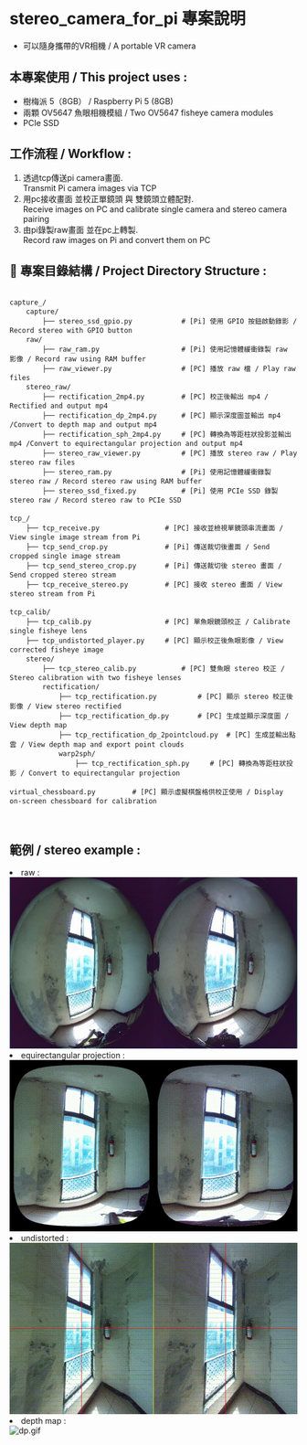 <!DOCTYPE html>
<html lang="zh-tw">
<head>
    <meta charset="UTF-8">
</head>
<body>
    <h1>stereo_camera_for_pi 專案說明</h1>
    <ul>
      <li>可以隨身攜帶的VR相機 / A portable VR camera</li>
    </ul>
    <h2>本專案使用 / This project uses :</h2>
    <ul>
        <li>樹梅派 5（8GB） / Raspberry Pi 5 (8GB)</li>
        <li>兩顆 OV5647 魚眼相機模組 / Two OV5647 fisheye camera modules</li>
        <li>PCIe SSD </li>
    </ul>
    <h2>工作流程 / Workflow :</h2>
    <ol>
        <li>透過tcp傳送pi camera畫面. <br>Transmit Pi camera images via TCP</li>
        <li>用pc接收畫面 並校正單鏡頭 與 雙鏡頭立體配對. <br>Receive images on PC and calibrate single camera and stereo camera pairing</li>
        <li>由pi錄製raw畫面 並在pc上轉製. <br>Record raw images on Pi and convert them on PC</li>
    </ol>
    <h2>📁 專案目錄結構 / Project Directory Structure :</h2>

<pre><code>
capture_/
    capture/                        
        ├── stereo_ssd_gpio.py            # [Pi] 使用 GPIO 按鈕啟動錄影 / Record stereo with GPIO button
    raw/                                   
        ├── raw_ram.py                    # [Pi] 使用記憶體緩衝錄製 raw 影像 / Record raw using RAM buffer
        ├── raw_viewer.py                 # [PC] 播放 raw 檔 / Play raw files
    stereo_raw/                            
        ├── rectification_2mp4.py         # [PC] 校正後輸出 mp4 / Rectified and output mp4 
        ├── rectification_dp_2mp4.py      # [PC] 顯示深度圖並輸出 mp4 /Convert to depth map and output mp4
        ├── rectification_sph_2mp4.py     # [PC] 轉換為等距柱狀投影並輸出 mp4 /Convert to equirectangular projection and output mp4 
        ├── stereo_raw_viewer.py          # [PC] 播放 stereo raw / Play stereo raw files
        ├── stereo_ram.py                 # [Pi] 使用記憶體緩衝錄製 stereo raw / Record stereo raw using RAM buffer
        ├── stereo_ssd_fixed.py           # [Pi] 使用 PCIe SSD 錄製 stereo raw / Record stereo raw to PCIe SSD
        
tcp_/
    ├── tcp_receive.py                # [PC] 接收並檢視單鏡頭串流畫面 / View single image stream from Pi
    ├── tcp_send_crop.py              # [Pi] 傳送裁切後畫面 / Send cropped single image stream
    ├── tcp_send_stereo_crop.py       # [Pi] 傳送裁切後 stereo 畫面 / Send cropped stereo stream
    ├── tcp_receive_stereo.py         # [PC] 接收 stereo 畫面 / View stereo stream from Pi
    
tcp_calib/
    ├── tcp_calib.py                  # [PC] 單魚眼鏡頭校正 / Calibrate single fisheye lens
    ├── tcp_undistorted_player.py     # [PC] 顯示校正後魚眼影像 / View corrected fisheye image
    stereo/
        ├── tcp_stereo_calib.py           # [PC] 雙魚眼 stereo 校正 / Stereo calibration with two fisheye lenses
        rectification/
            ├── tcp_rectification.py          # [PC] 顯示 stereo 校正後影像 / View stereo rectified
            ├── tcp_rectification_dp.py       # [PC] 生成並顯示深度圖 / View depth map
            ├── tcp_rectification_dp_2pointcloud.py  # [PC] 生成並輸出點雲 / View depth map and export point clouds
            warp2sph/
                ├── tcp_rectification_sph.py     # [PC] 轉換為等距柱狀投影 / Convert to equirectangular projection

virtual_chessboard.py         # [PC] 顯示虛擬棋盤格供校正使用 / Display on-screen chessboard for calibration

</code>
</pre>
 <h2>範例 / stereo example :</h2>
    <!-- 新增GIF範例 -->
    <li> raw : </li>
    <img src="raw.JPG" alt="raw"width="600" height="300">
    <li> equirectangular projection : </li>
    <img src="sph_rectified_output.gif" alt="sph_rectified_output.gif"width="600" height="300">
    <li> undistorted : </li>
    <img src="rectified_output.gif" alt="rectified_output.gif"width="600" height="300">
    <li> depth map : </li>
    <img src="dp.gif" alt="dp.gif" width="600">
</body>
</html>
